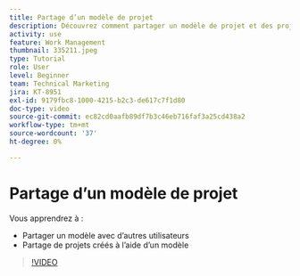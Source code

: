 ```yaml
---
title: Partage d’un modèle de projet
description: Découvrez comment partager un modèle de projet et des projets créés à partir d’un modèle.
activity: use
feature: Work Management
thumbnail: 335211.jpeg
type: Tutorial
role: User
level: Beginner
team: Technical Marketing
jira: KT-8951
exl-id: 9179fbc8-1000-4215-b2c3-de617c7f1d80
doc-type: video
source-git-commit: ec82cd0aafb89df7b3c46eb716faf3a25cd438a2
workflow-type: tm+mt
source-wordcount: '37'
ht-degree: 0%

---
```


# Partage d’un modèle de projet

Vous apprendrez à :

* Partager un modèle avec d’autres utilisateurs
* Partage de projets créés à l’aide d’un modèle

>[!VIDEO](https://video.tv.adobe.com/v/335211/?quality=12&learn=on)
